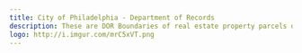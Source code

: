 ```yaml
---
title: City of Philadelphia - Department of Records
description: These are DOR Boundaries of real estate property parcels derived from legal recorded deed documents.
logo: http://i.imgur.com/mrC5xVT.png
---
```

